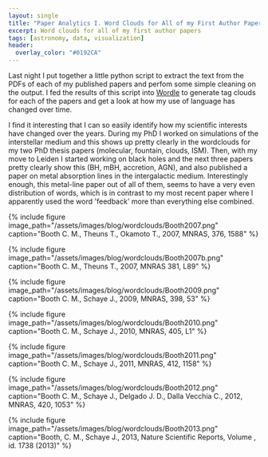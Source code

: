 ```yaml
---
layout: single
title: "Paper Analytics I. Word Clouds for All of my First Author Papers"
excerpt: Word clouds for all of my first author papers
tags: [astronomy, data, visualization]
header:
  overlay_color: "#0192CA"
---
```


Last night I put together a little python script to extract the text from the PDFs of each of my published papers and perfom some simple cleaning on the output.  I fed the results of this script into <a href="http://www.wordle.net" data-proofer-ignore>Wordle</a> to generate tag clouds for each of the papers and get a look at how my use of language has changed over time.

I find it interesting that I can so easily identify how my scientific interests have changed over the years.  During my PhD I worked on simulations of the interstellar medium and this shows up pretty clearly in the wordclouds for my two PhD thesis papers (molecular, fountain, clouds, ISM).  Then, with my move to Leiden I started working on black holes and the next three papers pretty clearly show this (BH, mBH, accretion, AGN), and also published a paper on metal absorption lines in the intergalactic medium.  Interestingly enough, this metal-line paper out of all of them, seems to have a very even distribution of words, which is in contrast to my most recent paper where I apparently used the word 'feedback' more than everything else combined.

{% include figure image_path="/assets/images/blog/wordclouds/Booth2007.png" caption="Booth C. M., Theuns T., Okamoto T., 2007, MNRAS, 376, 1588" %}

{% include figure image_path="/assets/images/blog/wordclouds/Booth2007b.png" caption="Booth C. M., Theuns T., 2007, MNRAS 381, L89" %}

{% include figure image_path="/assets/images/blog/wordclouds/Booth2009.png" caption="Booth C. M., Schaye J., 2009, MNRAS, 398, 53" %}

{% include figure image_path="/assets/images/blog/wordclouds/Booth2010.png" caption="Booth C. M., Schaye J., 2010, MNRAS, 405, L1" %}

{% include figure image_path="/assets/images/blog/wordclouds/Booth2011.png" caption="Booth C. M., Schaye J., 2011, MNRAS, 412, 1158" %}

{% include figure image_path="/assets/images/blog/wordclouds/Booth2012.png" caption="Booth C. M., Schaye J., Delgado J. D., Dalla Vecchia C., 2012, MNRAS, 420, 1053" %}

{% include figure image_path="/assets/images/blog/wordclouds/Booth2013.png" caption="Booth, C. M., Schaye J., 2013, Nature Scientific Reports, Volume , id. 1738 (2013)" %}

